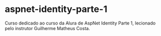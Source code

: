 # aspnet-identity-parte-1
Curso dedicado ao curso da Alura de AspNet Identity Parte 1, lecionado pelo instrutor Guilherme Matheus Costa.
